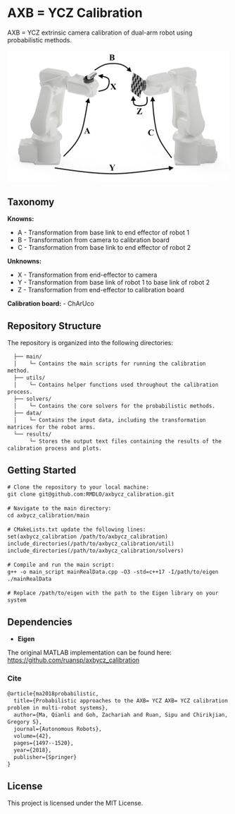 # AXB = YCZ Calibration
AXB = YCZ extrinsic camera calibration of dual-arm robot using probabilistic methods. 

![AXB = YCZ description](data/image.png)

## Taxonomy

**Knowns:**

- A - Transformation from base link to end effector of robot 1
- B - Transformation from camera to calibration board
- C - Transformation from base link to end effector of robot 2

**Unknowns:**

- X - Transformation from end-effector to camera
- Y - Transformation from base link of robot 1 to base link of robot 2
- Z - Transformation from end-effector to calibration board

**Calibration board:** - ChArUco 

## Repository Structure

The repository is organized into the following directories:

```
  ├── main/
  │    └─ Contains the main scripts for running the calibration method.
  ├── utils/
  │    └─ Contains helper functions used throughout the calibration process.
  ├── solvers/
  │    └─ Contains the core solvers for the probabilistic methods.
  ├── data/
  │    └─ Contains the input data, including the transformation matrices for the robot arms.
  └── results/
       └─ Stores the output text files containing the results of the calibration process and plots.
```

## Getting Started

```
# Clone the repository to your local machine:
git clone git@github.com:RMDLO/axbycz_calibration.git

# Navigate to the main directory:
cd axbycz_calibration/main

# CMakeLists.txt update the following lines:
set(axbycz_calibration /path/to/axbycz_calibration)
include_directories(/path/to/axbycz_calibration/util)
include_directories(/path/to/axbycz_calibration/solvers)

# Compile and run the main script:
g++ -o main_script mainRealData.cpp -O3 -std=c++17 -I/path/to/eigen
./mainRealData

# Replace /path/to/eigen with the path to the Eigen library on your system
```

## Dependencies

- **Eigen**


The original MATLAB implementation can be found here: https://github.com/ruansp/axbycz_calibration

### Cite
```
@article{ma2018probabilistic,
  title={Probabilistic approaches to the AXB= YCZ AXB= YCZ calibration problem in multi-robot systems},
  author={Ma, Qianli and Goh, Zachariah and Ruan, Sipu and Chirikjian, Gregory S},
  journal={Autonomous Robots},
  volume={42},
  pages={1497--1520},
  year={2018},
  publisher={Springer}
}
```

## License

This project is licensed under the MIT License.